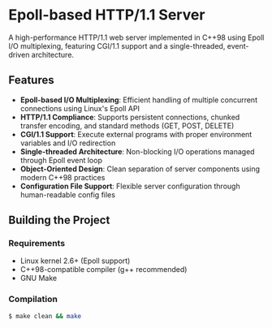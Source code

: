 # Epoll-based HTTP/1.1 Server

A high-performance HTTP/1.1 web server implemented in C++98 using Epoll I/O multiplexing, featuring CGI/1.1 support and a single-threaded, event-driven architecture.

## Features

- **Epoll-based I/O Multiplexing**: Efficient handling of multiple concurrent connections using Linux's Epoll API
- **HTTP/1.1 Compliance**: Supports persistent connections, chunked transfer encoding, and standard methods (GET, POST, DELETE)
- **CGI/1.1 Support**: Execute external programs with proper environment variables and I/O redirection
- **Single-threaded Architecture**: Non-blocking I/O operations managed through Epoll event loop
- **Object-Oriented Design**: Clean separation of server components using modern C++98 practices
- **Configuration File Support**: Flexible server configuration through human-readable config files

## Building the Project

### Requirements
- Linux kernel 2.6+ (Epoll support)
- C++98-compatible compiler (g++ recommended)
- GNU Make

### Compilation
```bash
$ make clean && make
